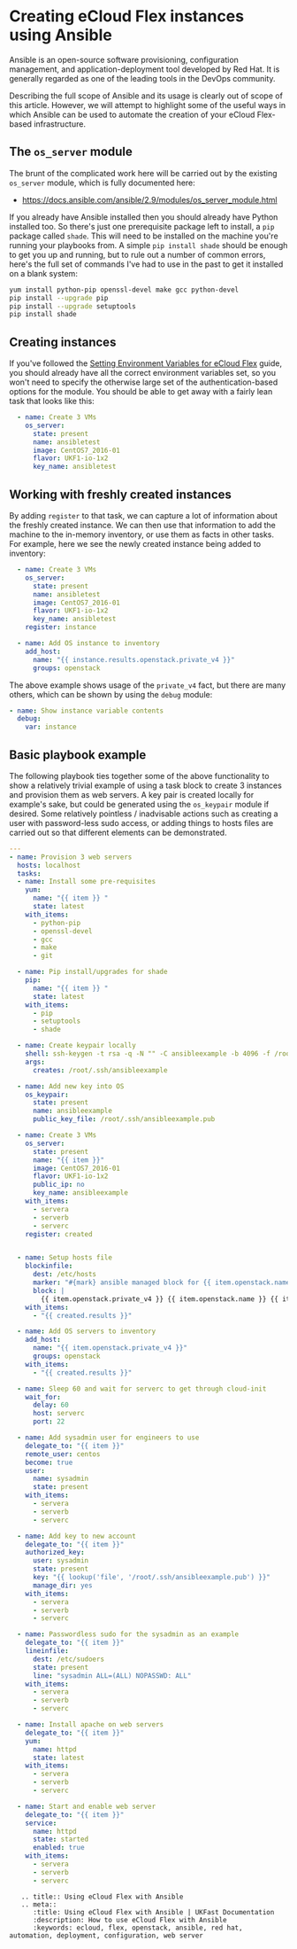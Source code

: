 # Creating eCloud Flex instances using Ansible

Ansible is an open-source software provisioning, configuration management, and application-deployment tool developed by Red Hat. It is generally regarded as one of the leading tools in the DevOps community.

Describing the full scope of Ansible and its usage is clearly out of scope of this article. However, we will attempt to highlight some of the useful ways in which Ansible can be used to automate the creation of your eCloud Flex-based infrastructure.

## The `os_server` module

The brunt of the complicated work here will be carried out by the existing `os_server` module, which is fully documented here:

* <https://docs.ansible.com/ansible/2.9/modules/os_server_module.html>

If you already have Ansible installed then you should already have Python installed too. So there's just one prerequisite package left to install, a `pip` package called `shade`. This will need to be installed on the machine you're running your playbooks from. A simple `pip install shade` should be enough to get you up and running, but to rule out a number of common errors, here's the full set of commands I've had to use in the past to get it installed on a blank system:

```bash
yum install python-pip openssl-devel make gcc python-devel
pip install --upgrade pip
pip install --upgrade setuptools
pip install shade
```

## Creating instances

If you've followed the [Setting Environment Variables for eCloud Flex](/ecloud/flex/general/settingvars) guide, you should already have all the correct environment variables set, so you won't need to specify the otherwise large set of the authentication-based options for the module. You should be able to get away with a fairly lean task that looks like this:

```yaml
  - name: Create 3 VMs
    os_server:
      state: present
      name: ansibletest
      image: CentOS7_2016-01
      flavor: UKF1-io-1x2
      key_name: ansibletest
```

## Working with freshly created instances

By adding `register` to that task, we can capture a lot of information about the freshly created instance. We can then use that information to add the machine to the in-memory inventory, or use them as facts in other tasks. For example, here we see the newly created instance being added to inventory:

```yaml
  - name: Create 3 VMs
    os_server:
      state: present
      name: ansibletest
      image: CentOS7_2016-01
      flavor: UKF1-io-1x2
      key_name: ansibletest
    register: instance

  - name: Add OS instance to inventory
    add_host:
      name: "{{ instance.results.openstack.private_v4 }}"
      groups: openstack
```

The above example shows usage of the `private_v4` fact, but there are many others, which can be shown by using the `debug` module:

```yaml
- name: Show instance variable contents
  debug:
    var: instance
```

## Basic playbook example

The following playbook ties together some of the above functionality to show a relatively trivial example of using a task block to create 3 instances and provision them as web servers. A key pair is created locally for example's sake, but could be generated using the `os_keypair` module if desired. Some relatively pointless / inadvisable actions such as creating a user with password-less sudo access, or adding things to hosts files are carried out so that different elements can be demonstrated.

```yaml
---
- name: Provision 3 web servers
  hosts: localhost
  tasks:
  - name: Install some pre-requisites
    yum:
      name: "{{ item }} "
      state: latest
    with_items:
      - python-pip
      - openssl-devel
      - gcc
      - make
      - git

  - name: Pip install/upgrades for shade
    pip:
      name: "{{ item }} "
      state: latest
    with_items:
      - pip
      - setuptools
      - shade

  - name: Create keypair locally
    shell: ssh-keygen -t rsa -q -N "" -C ansibleexample -b 4096 -f /root/.ssh/ansibleexample
    args:
      creates: /root/.ssh/ansibleexample

  - name: Add new key into OS
    os_keypair:
      state: present
      name: ansibleexample
      public_key_file: /root/.ssh/ansibleexample.pub

  - name: Create 3 VMs
    os_server:
      state: present
      name: "{{ item }}"
      image: CentOS7_2016-01
      flavor: UKF1-io-1x2
      public_ip: no
      key_name: ansibleexample
    with_items:
      - servera
      - serverb
      - serverc
    register: created


  - name: Setup hosts file
    blockinfile:
      dest: /etc/hosts
      marker: "#{mark} ansible managed block for {{ item.openstack.name }}"
      block: |
        {{ item.openstack.private_v4 }} {{ item.openstack.name }} {{ item.openstack.name }}.lab.example.com
    with_items:
      - "{{ created.results }}"

  - name: Add OS servers to inventory
    add_host:
      name: "{{ item.openstack.private_v4 }}"
      groups: openstack
    with_items:
      - "{{ created.results }}"

  - name: Sleep 60 and wait for serverc to get through cloud-init
    wait_for:
      delay: 60
      host: serverc
      port: 22

  - name: Add sysadmin user for engineers to use
    delegate_to: "{{ item }}"
    remote_user: centos
    become: true
    user:
      name: sysadmin
      state: present
    with_items:
      - servera
      - serverb
      - serverc

  - name: Add key to new account
    delegate_to: "{{ item }}"
    authorized_key:
      user: sysadmin
      state: present
      key: "{{ lookup('file', '/root/.ssh/ansibleexample.pub') }}"
      manage_dir: yes
    with_items:
      - servera
      - serverb
      - serverc

  - name: Passwordless sudo for the sysadmin as an example
    delegate_to: "{{ item }}"
    lineinfile:
      dest: /etc/sudoers
      state: present
      line: "sysadmin ALL=(ALL) NOPASSWD: ALL"
    with_items:
      - servera
      - serverb
      - serverc

  - name: Install apache on web servers
    delegate_to: "{{ item }}"
    yum:
      name: httpd
      state: latest
    with_items:
      - servera
      - serverb
      - serverc

  - name: Start and enable web server
    delegate_to: "{{ item }}"
    service:
      name: httpd
      state: started
      enabled: true
    with_items:
      - servera
      - serverb
      - serverc
```

```eval_rst
   .. title:: Using eCloud Flex with Ansible
   .. meta::
      :title: Using eCloud Flex with Ansible | UKFast Documentation
      :description: How to use eCloud Flex with Ansible
      :keywords: ecloud, flex, openstack, ansible, red hat, automation, deployment, configuration, web server
```
